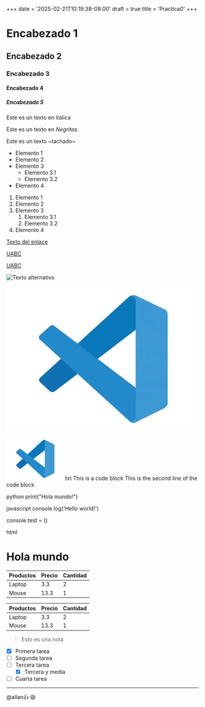 +++
date = '2025-02-21T10:19:38-08:00'
draft = true
title = 'Practica0'
+++

<!-- Los comentarios se hacen de esta manera -->
<!-- Encabezados depende el numero de # es el numero de encabezados-->
# Encabezado 1

## Encabezado 2

### Encabezado 3

#### Encabezado 4

##### Encabezado 5

<!-- como hacer el tipo de letra, ejemplo italicas-->
Este es un texto en italica
<!-- Tambien se puede con guin bajo -->
<!-- como hacer negritas -->
Este es un texto en *Negritas*
<!-- tambien se puede con doble guion bajo -->

<!-- como tachar -->
Este es un texto ~tachado~
<!-- como hacer listas -->
* Elemento 1
* Elemento 2
* Elemento 3 <!--Para hacer los subtemas es con tab -->
  * Elemento 3.1
  * Elemento 3.2
* Elemento 4
  
<!-- Como hacer listas ordenadas -->
1. Elemento 1
1. Elemento 2
1. Elemento 3
   1. Elemento 3.1
   1. Elemento 3.2
1. Elemento 4

<!-- Enlaces -->
[Texto del enlace](http://www.google.com
"Texto del tooltip")

[UABC](http://www.uabc.mx)

[UABC](http://www.uabc.mx
"Sitio universitario")

<!-- Imagenes -->
![Texto alternativo](https://imgs.search.brave.com/Q8GmreufhSz-icEVaO3Gbb3JwALvCkuKrC5Ijrzqbeo/rs:fit:860:0:0:0/g:ce/aHR0cHM6Ly9zdGF0/aWMubmF0aW9uYWxn/ZW9ncmFwaGljLmVz/L2ZpbGVzL3N0eWxl/cy9pbWFnZV8zMjAw/L3B1YmxpYy83NTU1/Mi5uZ3N2ZXJzaW9u/LjE0MjIyODU1NTMz/NjAud2VicD93PTE2/MDAmaD0xMDY3)

[![Escudo de UABC](./images/code.png)](http://www.uabc.mx "Sitio universitario")

<img src="./images/code.png" alt="uabc image" width="150" height="auto">
<!-- Bloques de codigo -->
txt
This is a code block
This is the second line of the code block


python
print("Hola mundo!")


javascript
console.log('Hello world!')

console.test = ()


html
<h1>Hola mundo</h1>


<!-- como hacer tablas -->
 | Productos | Precio | Cantidad |
 | - | - | - |
 | Laptop | 3.3| 2 |
 | Mouse | 13.3 | 1 |

<!-- Manera limpia -->
| Productos | Precio | Cantidad |
| --------- | ------ | -------- |
| Laptop    | 3.3    | 2        |
| Mouse     | 13.3   | 1        |

<!-- Notas -->
> Esto es una nota

<!-- Tareas -->
* [x] Primera tarea
* [ ] Segunda tarea
* [ ] Tercera tarea
  * [x] Tercera y media
* [ ] Cuarta tarea

<!-- Divisores horizontales -->
***  
<!-- Menciones -->
@allan:+1: :smile: